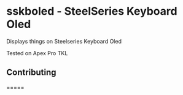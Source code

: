 # sskboled - SteelSeries Keyboard Oled

Displays things on Steelseries Keyboard Oled

Tested on Apex Pro TKL

## Contributing
=====
